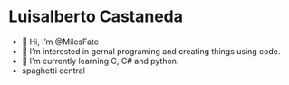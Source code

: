 # Luisalberto Castaneda
- 👋 Hi, I’m @MilesFate
- 👀 I’m interested in gernal programing and creating things using code.
- 🌱 I’m currently learning C, C# and python.
- spaghetti central

<!---
MilesFate/MilesFate is a ✨ special ✨ repository because its `README.md` (this file) appears on your GitHub profile.
You can click the Preview link to take a look at your changes.
--->

